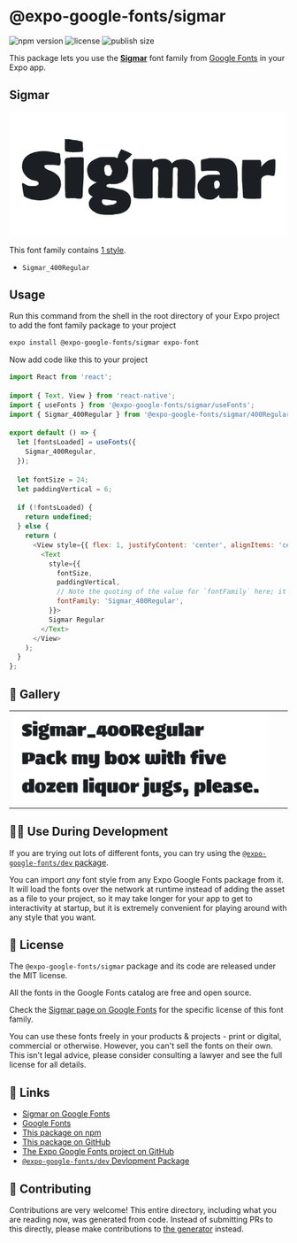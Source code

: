 # @expo-google-fonts/sigmar

![npm version](https://flat.badgen.net/npm/v/@expo-google-fonts/sigmar)
![license](https://flat.badgen.net/github/license/expo/google-fonts)
![publish size](https://flat.badgen.net/packagephobia/install/@expo-google-fonts/sigmar)

This package lets you use the [**Sigmar**](https://fonts.google.com/specimen/Sigmar) font family from [Google Fonts](https://fonts.google.com/) in your Expo app.

## Sigmar

![Sigmar](./font-family.png)

This font family contains [1 style](#-gallery).

- `Sigmar_400Regular`

## Usage

Run this command from the shell in the root directory of your Expo project to add the font family package to your project
```sh
expo install @expo-google-fonts/sigmar expo-font
```

Now add code like this to your project
```js
import React from 'react';

import { Text, View } from 'react-native';
import { useFonts } from '@expo-google-fonts/sigmar/useFonts';
import { Sigmar_400Regular } from '@expo-google-fonts/sigmar/400Regular';

export default () => {
  let [fontsLoaded] = useFonts({
    Sigmar_400Regular,
  });

  let fontSize = 24;
  let paddingVertical = 6;

  if (!fontsLoaded) {
    return undefined;
  } else {
    return (
      <View style={{ flex: 1, justifyContent: 'center', alignItems: 'center' }}>
        <Text
          style={{
            fontSize,
            paddingVertical,
            // Note the quoting of the value for `fontFamily` here; it expects a string!
            fontFamily: 'Sigmar_400Regular',
          }}>
          Sigmar Regular
        </Text>
      </View>
    );
  }
};

```

## 🔡 Gallery


||||
|-|-|-|
|![Sigmar_400Regular](.//400Regular/Sigmar_400Regular.ttf.png)||||


## 👩‍💻 Use During Development

If you are trying out lots of different fonts, you can try using the [`@expo-google-fonts/dev` package](https://github.com/expo/google-fonts/tree/master/font-packages/dev#readme).

You can import *any* font style from any Expo Google Fonts package from it. It will load the fonts
over the network at runtime instead of adding the asset as a file to your project, so it may take longer
for your app to get to interactivity at startup, but it is extremely convenient
for playing around with any style that you want.

## 📖 License

The `@expo-google-fonts/sigmar` package and its code are released under the MIT license.

All the fonts in the Google Fonts catalog are free and open source.

Check the [Sigmar page on Google Fonts](https://fonts.google.com/specimen/Sigmar) for the specific license of this font family.

You can use these fonts freely in your products & projects - print or digital, commercial or otherwise. However, you can't sell the fonts on their own. This isn't legal advice, please consider consulting a lawyer and see the full license for all details.

## 🔗 Links

- [Sigmar on Google Fonts](https://fonts.google.com/specimen/Sigmar)
- [Google Fonts](https://fonts.google.com/)
- [This package on npm](https://www.npmjs.com/package/@expo-google-fonts/sigmar)
- [This package on GitHub](https://github.com/expo/google-fonts/tree/master/font-packages/sigmar)
- [The Expo Google Fonts project on GitHub](https://github.com/expo/google-fonts)
- [`@expo-google-fonts/dev` Devlopment Package](https://github.com/expo/google-fonts/tree/master/font-packages/dev)

## 🤝 Contributing

Contributions are very welcome! This entire directory, including what you are reading now, was generated from code. Instead of submitting PRs to this directly, please make contributions to [the generator](https://github.com/expo/google-fonts/tree/master/packages/generator) instead.
